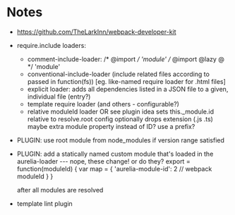 # Notes

- https://github.com/TheLarkInn/webpack-developer-kit

- require.include loaders:
  - comment-include-loader:
      /* @import */ 'module'
      /* @import @lazy @ */ 'module'
  - conventional-include-loader (include related files according to passed in function(fs)) [eg. like-named require loader for .html files]
  - explicit loader: 
      adds all dependencies listed in a JSON file to a given, individual file (entry?)
  - template require loader
      <require from="..." lazy bundle="abc"> (and others - configurable?)
  - relative moduleId loader OR see plugin idea
      sets this._module.id relative to resolve.root config
      optionally drops extension (.js .ts)
      maybe extra module property instead of ID?
      use a prefix?
- PLUGIN: use root module from node_modules if version range satisfied
- PLUGIN: add a statically named custom module that's loaded in the aurelia-loader --- nope, these change! or do they?
    export = function(moduleId) {
      var map = {
        'aurelia-module-id': 2 // webpack moduleId
      }
    }

    after all modules are resolved 


- template lint plugin

